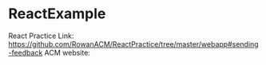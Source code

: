 # ReactExample
React Practice Link: https://github.com/RowanACM/ReactPractice/tree/master/webapp#sending-feedback
ACM website: 
